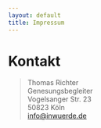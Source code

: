```yaml
---
layout: default
title: Impressum
---
```


# Kontakt

> Thomas Richter<br>
> Genesungsbegleiter<br>
> Vogelsanger Str. 23<br>
> 50823 Köln<br>
> <info@inwuerde.de>

